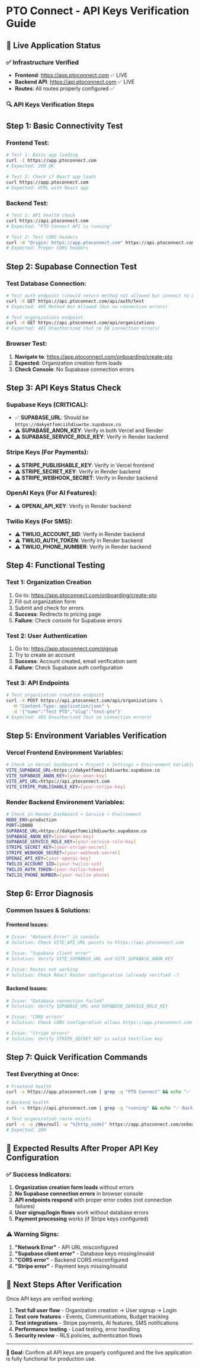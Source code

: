 # PTO Connect - API Keys Verification Guide

## 🎯 **Live Application Status**

### ✅ **Infrastructure Verified**
- **Frontend**: https://app.ptoconnect.com ✅ LIVE
- **Backend API**: https://api.ptoconnect.com ✅ LIVE
- **Routes**: All routes properly configured ✅

### 🔍 **API Keys Verification Steps**

## **Step 1: Basic Connectivity Test**

### Frontend Test:
```bash
# Test 1: Basic app loading
curl -I https://app.ptoconnect.com
# Expected: 200 OK

# Test 2: Check if React app loads
curl https://app.ptoconnect.com
# Expected: HTML with React app
```

### Backend Test:
```bash
# Test 1: API health check
curl https://api.ptoconnect.com
# Expected: "PTO Connect API is running"

# Test 2: Test CORS headers
curl -H "Origin: https://app.ptoconnect.com" https://api.ptoconnect.com
# Expected: Proper CORS headers
```

## **Step 2: Supabase Connection Test**

### Test Database Connection:
```bash
# Test auth endpoint (should return method not allowed but connect to DB)
curl -X GET https://api.ptoconnect.com/api/auth/test
# Expected: 405 Method Not Allowed (but no connection errors)

# Test organizations endpoint
curl -X GET https://api.ptoconnect.com/api/organizations
# Expected: 401 Unauthorized (but no DB connection errors)
```

### Browser Test:
1. **Navigate to**: https://app.ptoconnect.com/onboarding/create-pto
2. **Expected**: Organization creation form loads
3. **Check Console**: No Supabase connection errors

## **Step 3: API Keys Status Check**

### **Supabase Keys** (CRITICAL):
- ✅ **SUPABASE_URL**: Should be `https://dakyetfomciihdiuwrbx.supabase.co`
- ⚠️ **SUPABASE_ANON_KEY**: Verify in both Vercel and Render
- ⚠️ **SUPABASE_SERVICE_ROLE_KEY**: Verify in Render backend

### **Stripe Keys** (For Payments):
- ⚠️ **STRIPE_PUBLISHABLE_KEY**: Verify in Vercel frontend
- ⚠️ **STRIPE_SECRET_KEY**: Verify in Render backend
- ⚠️ **STRIPE_WEBHOOK_SECRET**: Verify in Render backend

### **OpenAI Keys** (For AI Features):
- ⚠️ **OPENAI_API_KEY**: Verify in Render backend

### **Twilio Keys** (For SMS):
- ⚠️ **TWILIO_ACCOUNT_SID**: Verify in Render backend
- ⚠️ **TWILIO_AUTH_TOKEN**: Verify in Render backend
- ⚠️ **TWILIO_PHONE_NUMBER**: Verify in Render backend

## **Step 4: Functional Testing**

### **Test 1: Organization Creation**
1. Go to: https://app.ptoconnect.com/onboarding/create-pto
2. Fill out organization form
3. Submit and check for errors
4. **Success**: Redirects to pricing page
5. **Failure**: Check console for Supabase errors

### **Test 2: User Authentication**
1. Go to: https://app.ptoconnect.com/signup
2. Try to create an account
3. **Success**: Account created, email verification sent
4. **Failure**: Check Supabase auth configuration

### **Test 3: API Endpoints**
```bash
# Test organization creation endpoint
curl -X POST https://api.ptoconnect.com/api/organizations \
  -H "Content-Type: application/json" \
  -d '{"name":"Test PTO","slug":"test-pto"}'
# Expected: 401 Unauthorized (but no connection errors)
```

## **Step 5: Environment Variables Verification**

### **Vercel Frontend Environment Variables**:
```bash
# Check in Vercel Dashboard > Project > Settings > Environment Variables
VITE_SUPABASE_URL=https://dakyetfomciihdiuwrbx.supabase.co
VITE_SUPABASE_ANON_KEY=[your-anon-key]
VITE_API_URL=https://api.ptoconnect.com
VITE_STRIPE_PUBLISHABLE_KEY=[your-stripe-key]
```

### **Render Backend Environment Variables**:
```bash
# Check in Render Dashboard > Service > Environment
NODE_ENV=production
PORT=10000
SUPABASE_URL=https://dakyetfomciihdiuwrbx.supabase.co
SUPABASE_ANON_KEY=[your-anon-key]
SUPABASE_SERVICE_ROLE_KEY=[your-service-role-key]
STRIPE_SECRET_KEY=[your-stripe-secret]
STRIPE_WEBHOOK_SECRET=[your-webhook-secret]
OPENAI_API_KEY=[your-openai-key]
TWILIO_ACCOUNT_SID=[your-twilio-sid]
TWILIO_AUTH_TOKEN=[your-twilio-token]
TWILIO_PHONE_NUMBER=[your-twilio-phone]
```

## **Step 6: Error Diagnosis**

### **Common Issues & Solutions**:

#### **Frontend Issues**:
```bash
# Issue: "Network Error" in console
# Solution: Check VITE_API_URL points to https://api.ptoconnect.com

# Issue: "Supabase client error"
# Solution: Verify VITE_SUPABASE_URL and VITE_SUPABASE_ANON_KEY

# Issue: Routes not working
# Solution: Check React Router configuration (already verified ✅)
```

#### **Backend Issues**:
```bash
# Issue: "Database connection failed"
# Solution: Verify SUPABASE_URL and SUPABASE_SERVICE_ROLE_KEY

# Issue: "CORS errors"
# Solution: Check CORS configuration allows https://app.ptoconnect.com

# Issue: "Stripe errors"
# Solution: Verify STRIPE_SECRET_KEY is valid test/live key
```

## **Step 7: Quick Verification Commands**

### **Test Everything at Once**:
```bash
# Frontend health
curl -s https://app.ptoconnect.com | grep -q "PTO Connect" && echo "✅ Frontend OK" || echo "❌ Frontend Error"

# Backend health  
curl -s https://api.ptoconnect.com | grep -q "running" && echo "✅ Backend OK" || echo "❌ Backend Error"

# Test organization route exists
curl -s -o /dev/null -w "%{http_code}" https://app.ptoconnect.com/onboarding/create-pto
# Expected: 200
```

## **🎯 Expected Results After Proper API Key Configuration**

### **✅ Success Indicators**:
1. **Organization creation form loads** without errors
2. **No Supabase connection errors** in browser console
3. **API endpoints respond** with proper error codes (not connection failures)
4. **User signup/login flows** work without database errors
5. **Payment processing** works (if Stripe keys configured)

### **⚠️ Warning Signs**:
1. **"Network Error"** - API URL misconfigured
2. **"Supabase client error"** - Database keys missing/invalid
3. **"CORS error"** - Backend CORS misconfigured
4. **"Stripe error"** - Payment keys missing/invalid

## **🚀 Next Steps After Verification**

Once API keys are verified working:
1. **Test full user flow** - Organization creation → User signup → Login
2. **Test core features** - Events, Communications, Budget tracking
3. **Test integrations** - Stripe payments, AI features, SMS notifications
4. **Performance testing** - Load testing, error handling
5. **Security review** - RLS policies, authentication flows

---

**🎯 Goal**: Confirm all API keys are properly configured and the live application is fully functional for production use.
